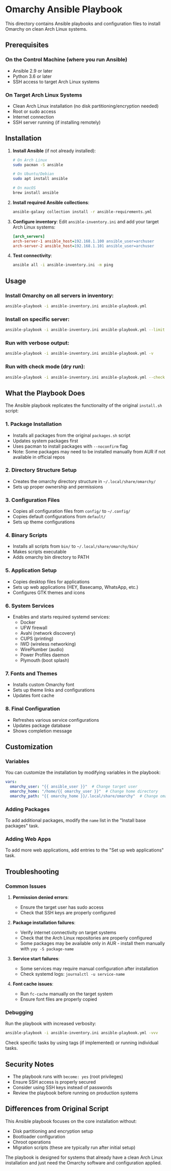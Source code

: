 # Omarchy Ansible Playbook

This directory contains Ansible playbooks and configuration files to install Omarchy on clean Arch Linux systems.

## Prerequisites

### On the Control Machine (where you run Ansible)
- Ansible 2.9 or later
- Python 3.6 or later
- SSH access to target Arch Linux systems

### On Target Arch Linux Systems
- Clean Arch Linux installation (no disk partitioning/encryption needed)
- Root or sudo access
- Internet connection
- SSH server running (if installing remotely)

## Installation

1. **Install Ansible** (if not already installed):
   ```bash
   # On Arch Linux
   sudo pacman -S ansible
   
   # On Ubuntu/Debian
   sudo apt install ansible
   
   # On macOS
   brew install ansible
   ```

2. **Install required Ansible collections**:
   ```bash
   ansible-galaxy collection install -r ansible-requirements.yml
   ```

3. **Configure inventory**:
   Edit `ansible-inventory.ini` and add your target Arch Linux systems:
   ```ini
   [arch_servers]
   arch-server-1 ansible_host=192.168.1.100 ansible_user=archuser
   arch-server-2 ansible_host=192.168.1.101 ansible_user=archuser
   ```

4. **Test connectivity**:
   ```bash
   ansible all -i ansible-inventory.ini -m ping
   ```

## Usage

### Install Omarchy on all servers in inventory:
```bash
ansible-playbook -i ansible-inventory.ini ansible-playbook.yml
```

### Install on specific server:
```bash
ansible-playbook -i ansible-inventory.ini ansible-playbook.yml --limit arch-server-1
```

### Run with verbose output:
```bash
ansible-playbook -i ansible-inventory.ini ansible-playbook.yml -v
```

### Run with check mode (dry run):
```bash
ansible-playbook -i ansible-inventory.ini ansible-playbook.yml --check
```

## What the Playbook Does

The Ansible playbook replicates the functionality of the original `install.sh` script:

### 1. Package Installation
- Installs all packages from the original `packages.sh` script
- Updates system packages first
- Uses pacman to install packages with `--noconfirm` flag
- Note: Some packages may need to be installed manually from AUR if not available in official repos

### 2. Directory Structure Setup
- Creates the omarchy directory structure in `~/.local/share/omarchy/`
- Sets up proper ownership and permissions

### 3. Configuration Files
- Copies all configuration files from `config/` to `~/.config/`
- Copies default configurations from `default/`
- Sets up theme configurations

### 4. Binary Scripts
- Installs all scripts from `bin/` to `~/.local/share/omarchy/bin/`
- Makes scripts executable
- Adds omarchy bin directory to PATH

### 5. Application Setup
- Copies desktop files for applications
- Sets up web applications (HEY, Basecamp, WhatsApp, etc.)
- Configures GTK themes and icons

### 6. System Services
- Enables and starts required systemd services:
  - Docker
  - UFW firewall
  - Avahi (network discovery)
  - CUPS (printing)
  - IWD (wireless networking)
  - WirePlumber (audio)
  - Power Profiles daemon
  - Plymouth (boot splash)

### 7. Fonts and Themes
- Installs custom Omarchy font
- Sets up theme links and configurations
- Updates font cache

### 8. Final Configuration
- Refreshes various service configurations
- Updates package database
- Shows completion message

## Customization

### Variables
You can customize the installation by modifying variables in the playbook:

```yaml
vars:
  omarchy_user: "{{ ansible_user }}"  # Change target user
  omarchy_home: "/home/{{ omarchy_user }}"  # Change home directory
  omarchy_path: "{{ omarchy_home }}/.local/share/omarchy"  # Change omarchy path
```

### Adding Packages
To add additional packages, modify the `name` list in the "Install base packages" task.

### Adding Web Apps
To add more web applications, add entries to the "Set up web applications" task.

## Troubleshooting

### Common Issues

1. **Permission denied errors**:
   - Ensure the target user has sudo access
   - Check that SSH keys are properly configured

2. **Package installation failures**:
   - Verify internet connectivity on target systems
   - Check that the Arch Linux repositories are properly configured
   - Some packages may be available only in AUR - install them manually with `yay -S package-name`

3. **Service start failures**:
   - Some services may require manual configuration after installation
   - Check systemd logs: `journalctl -u service-name`

4. **Font cache issues**:
   - Run `fc-cache` manually on the target system
   - Ensure font files are properly copied

### Debugging

Run the playbook with increased verbosity:
```bash
ansible-playbook -i ansible-inventory.ini ansible-playbook.yml -vvv
```

Check specific tasks by using tags (if implemented) or running individual tasks.

## Security Notes

- The playbook runs with `become: yes` (root privileges)
- Ensure SSH access is properly secured
- Consider using SSH keys instead of passwords
- Review the playbook before running on production systems

## Differences from Original Script

This Ansible playbook focuses on the core installation without:
- Disk partitioning and encryption setup
- Bootloader configuration
- Chroot operations
- Migration scripts (these are typically run after initial setup)

The playbook is designed for systems that already have a clean Arch Linux installation and just need the Omarchy software and configuration applied.
